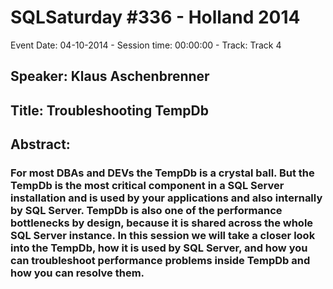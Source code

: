 # SQLSaturday #336 - Holland 2014
Event Date: 04-10-2014 - Session time: 00:00:00 - Track: Track 4
## Speaker: Klaus Aschenbrenner
## Title: Troubleshooting TempDb
## Abstract:
### For most DBAs and DEVs the TempDb is a crystal ball. But the TempDb is the most critical component in a SQL Server installation and is used by your applications and also internally by SQL Server. TempDb is also one of the performance bottlenecks by design, because it is shared across the whole SQL Server instance. In this session we will take a closer look into the TempDb, how it is used by SQL Server, and how you can troubleshoot performance problems inside TempDb and how you can resolve them.
